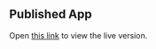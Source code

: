 ## Published App

Open [this link](https://users.metropolia.fi/~aaronly/context/) to view the live version.
